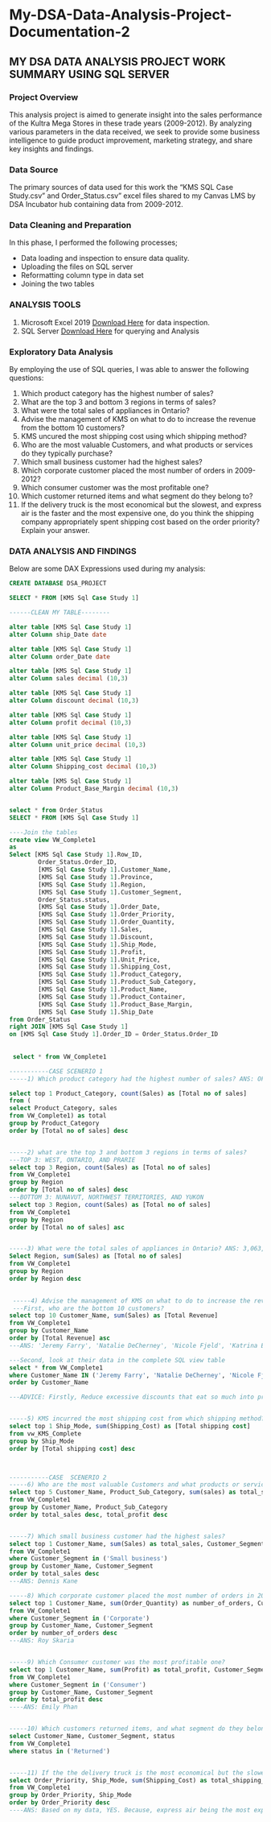 # My-DSA-Data-Analysis-Project-Documentation-2

## MY DSA DATA ANALYSIS PROJECT WORK SUMMARY  USING SQL SERVER

### Project Overview

This analysis project is aimed to generate insight into the sales performance of the Kultra Mega Stores in these trade years (2009-2012). By analyzing various parameters in the data received, we seek to provide some business intelligence to guide product improvement, marketing strategy, and share key insights and findings.

### Data Source
The primary sources of data used for this work the “KMS SQL Case Study.csv” and Order_Status.csv” excel files shared to my Canvas LMS by DSA Incubator hub containing data from 2009-2012.

### Data Cleaning and Preparation
In this phase, I performed the following processes;
- Data loading and inspection to ensure data quality.
- Uploading the files on SQL server
- Reformatting column type in data set
- Joining the two tables

### ANALYSIS TOOLS
 1. Microsoft Excel 2019 [Download Here](https://www.microsoft.com/en-us/microsoft-365/download-office) for data inspection.
 2. SQL Server [Download Here](https://www.microsoft.com/en-us/sql-server/sql-server-downloads) for querying and Analysis

### Exploratory Data Analysis
By employing the use of SQL queries, I was able to answer the following questions:
1. Which product category has the highest number of sales?
2. What are the top 3 and bottom 3 regions in terms of sales?
3. What were the total sales of appliances in Ontario?
4. Advise the management of KMS on what to do to increase the revenue from the bottom 10 customers?
5. KMS uncured the most shipping cost using which shipping method?
6. Who are the most valuable Customers, and what products or services do they typically purchase?
7. Which small business customer had the highest sales?
8. Which corporate customer placed the most number of orders in 2009-2012?
9. Which consumer customer was the most profitable one?
10. Which customer returned items and what segment do they belong to?
11. If the delivery truck is the most economical but the slowest, and express air is the faster and the most expensive one, do you think the shipping company appropriately spent shipping cost based on the order priority? Explain your answer.

### DATA ANALYSIS AND FINDINGS
Below are some DAX Expressions used during my analysis:
``` sql
CREATE DATABASE DSA_PROJECT

SELECT * FROM [KMS Sql Case Study 1]

------CLEAN MY TABLE--------

alter table [KMS Sql Case Study 1]
alter Column ship_Date date 

alter table [KMS Sql Case Study 1]
alter Column order_Date date 

alter table [KMS Sql Case Study 1]
alter Column sales decimal (10,3) 

alter table [KMS Sql Case Study 1]
alter Column discount decimal (10,3) 

alter table [KMS Sql Case Study 1]
alter Column profit decimal (10,3)

alter table [KMS Sql Case Study 1]
alter Column unit_price decimal (10,3)

alter table [KMS Sql Case Study 1]
alter Column Shipping_cost decimal (10,3) 

alter table [KMS Sql Case Study 1]
alter Column Product_Base_Margin decimal (10,3) 


select * from Order_Status
SELECT * FROM [KMS Sql Case Study 1]

----Join the tables 
create view VW_Complete1
as
Select [KMS Sql Case Study 1].Row_ID,
		Order_Status.Order_ID,
		[KMS Sql Case Study 1].Customer_Name,
		[KMS Sql Case Study 1].Province,
		[KMS Sql Case Study 1].Region,
		[KMS Sql Case Study 1].Customer_Segment,
		Order_Status.status,
		[KMS Sql Case Study 1].Order_Date,
		[KMS Sql Case Study 1].Order_Priority,
		[KMS Sql Case Study 1].Order_Quantity,
		[KMS Sql Case Study 1].Sales,
		[KMS Sql Case Study 1].Discount,
		[KMS Sql Case Study 1].Ship_Mode,
		[KMS Sql Case Study 1].Profit,
		[KMS Sql Case Study 1].Unit_Price,
		[KMS Sql Case Study 1].Shipping_Cost,
		[KMS Sql Case Study 1].Product_Category,
		[KMS Sql Case Study 1].Product_Sub_Category,
		[KMS Sql Case Study 1].Product_Name,
		[KMS Sql Case Study 1].Product_Container,
		[KMS Sql Case Study 1].Product_Base_Margin,
		[KMS Sql Case Study 1].Ship_Date
from Order_Status
right JOIN [KMS Sql Case Study 1]
on [KMS Sql Case Study 1].Order_ID = Order_Status.Order_ID
  
  
 select * from VW_Complete1

-----------CASE SCENERIO 1
-----1) Which product category had the highest number of sales? ANS: OFFICE SUPPLIES (4610)

select top 1 Product_Category, count(Sales) as [Total no of sales]
from (
select Product_Category, sales
from VW_Complete1) as total
group by Product_Category
order by [Total no of sales] desc


-----2) what are the top 3 and bottom 3 regions in terms of sales?
---TOP 3: WEST, ONTARIO, AND PRARIE
select top 3 Region, count(Sales) as [Total no of sales]
from VW_Complete1
group by Region
order by [Total no of sales] desc
---BOTTOM 3: NUNAVUT, NORTHWEST TERRITORIES, AND YUKON
select top 3 Region, count(Sales) as [Total no of sales]
from VW_Complete1
group by Region
order by [Total no of sales] asc


-----3) What were the total sales of appliances in Ontario? ANS: 3,063,212.527
Select Region, sum(Sales) as [Total no of sales] 
from VW_Complete1
group by Region 
order by Region desc
 

 -----4) Advise the management of KMS on what to do to increase the revenue from the bottoms 10 customers?
 ---First, who are the bottom 10 customers?
select top 10 Customer_Name, sum(Sales) as [Total Revenue]
from VW_Complete1
group by Customer_Name
order by [Total Revenue] asc
---ANS: 'Jeremy Farry', 'Natalie DeCherney', 'Nicole Fjeld', 'Katrina Edelman', 'Dorothy Dickinson', 'Christine Kargatis', 'Eric Murdock', 'Chris McAfee', 'Rick Huthwaite', 'Mark Hamilton' 

---Second, look at their data in the complete SQL view table
select * from VW_Complete1 
where Customer_Name IN ('Jeremy Farry', 'Natalie DeCherney', 'Nicole Fjeld', 'Katrina Edelman', 'Dorothy Dickinson', 'Christine Kargatis', 'Eric Murdock', 'Chris McAfee', 'Rick Huthwaite', 'Mark Hamilton')
order by Customer_Name

---ADVICE: Firstly, Reduce excessive discounts that eat so much into profits despite the bulk of sales. Secondly, shift focus to product subcategories with high margin like Furniture (office furnishing).


-----5) KMS incurred the most shipping cost from which shipping method? ANS: Delivery Truck (51,971.940)
select top 1 Ship_Mode, sum(Shipping_Cost) as [Total shipping cost]
from vw_KMS_Complete
group by Ship_Mode
order by [Total shipping cost] desc



-----------CASE  SCENERIO 2
-----6) Who are the most valuable Customers and what products or services do they typically purchase?
select top 5 Customer_Name, Product_Sub_Category, sum(sales) as total_sales, sum(profit) as total_profit, count(*) as total_orders
from VW_Complete1
group by Customer_Name, Product_Sub_Category
order by total_sales desc, total_profit desc


-----7) Which small business customer had the highest sales?
select top 1 Customer_Name, sum(Sales) as total_sales, Customer_Segment
from VW_Complete1
where Customer_Segment in ('Small business')
group by Customer_Name, Customer_Segment
order by total_sales desc
---ANS: Dennis Kane

-----8) Which corporate customer placed the most number of orders in 2009-2012?
select top 1 Customer_Name, sum(Order_Quantity) as number_of_orders, Customer_Segment
from VW_Complete1
where Customer_Segment in ('Corporate')
group by Customer_Name, Customer_Segment
order by number_of_orders desc
---ANS: Roy Skaria


-----9) Which Consumer customer was the most profitable one?
select top 1 Customer_Name, sum(Profit) as total_profit, Customer_Segment
from VW_Complete1
where Customer_Segment in ('Consumer')
group by Customer_Name, Customer_Segment
order by total_profit desc
----ANS: Emily Phan


-----10) Which customers returned items, and what segment do they belong to?
select Customer_Name, Customer_Segment, status
from VW_Complete1
where status in ('Returned')


-----11) If the the delivery truck is the most economical but the slowest shipping method and Express air is the fastest but the most expensive one, do you think the company appropraitely spent shipping cost based on the order priority?
select Order_Priority, Ship_Mode, sum(Shipping_Cost) as total_shipping_cost
from VW_Complete1
group by Order_Priority, Ship_Mode
order by Order_Priority desc
----ANS: Based on my data, YES. Because, express air being the most expensive ship mode was used least in all the orde priorities of the customers except 'CRITICAL' as shown in the table by the Total_Shipping_cost of each order_priority scenario.
```




